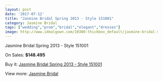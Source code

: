```yaml
---
layout: post
date: '2017-07-12'
title: "Jasmine Bridal Spring 2013 - Style 151001"
category: Jasmine Bridal
tags: ["wedding","prom","bridal","elegant","dresses"]
image: http://www.idealgown.com/10380-thickbox_default/jasmine-bridal-spring-2013-style-151001.jpg
---
```

Jasmine Bridal Spring 2013 - Style 151001

On Sales: **$148.495**
<a href="https://www.idealgown.com/en/jasmine-bridal/4265-jasmine-bridal-spring-2013-style-151001.html"><amp-img layout="responsive" width="600" height="600" src="//www.idealgown.com/10380-thickbox_default/jasmine-bridal-spring-2013-style-151001.jpg" alt="Jasmine Bridal Spring 2013 - Style 151001 0" /></a>
<a href="https://www.idealgown.com/en/jasmine-bridal/4265-jasmine-bridal-spring-2013-style-151001.html"><amp-img layout="responsive" width="600" height="600" src="//www.idealgown.com/10381-thickbox_default/jasmine-bridal-spring-2013-style-151001.jpg" alt="Jasmine Bridal Spring 2013 - Style 151001 1" /></a>

Buy it: [Jasmine Bridal Spring 2013 - Style 151001](https://www.idealgown.com/en/jasmine-bridal/4265-jasmine-bridal-spring-2013-style-151001.html "Jasmine Bridal Spring 2013 - Style 151001")

View more: [Jasmine Bridal](https://www.idealgown.com/en/50-jasmine-bridal "Jasmine Bridal")